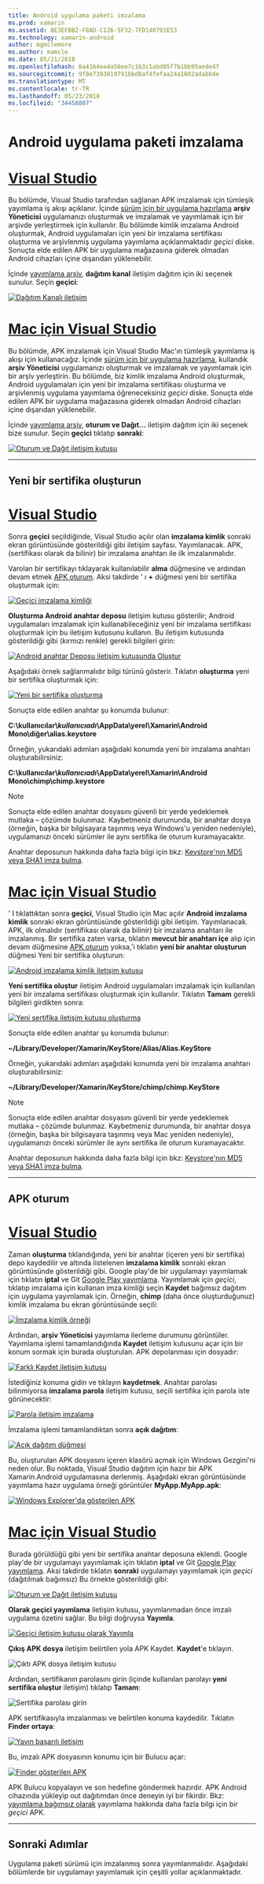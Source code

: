```yaml
---
title: Android uygulama paketi imzalama
ms.prod: xamarin
ms.assetid: 8E3EFBB2-F8AD-C126-5F32-7FD140791E53
ms.technology: xamarin-android
author: mgmclemore
ms.author: mamcle
ms.date: 05/21/2018
ms.openlocfilehash: 6a4164ea4a56ee7c1b3c1abd05f7b1bb95aede4f
ms.sourcegitcommit: 9f8e7393019791bbd6af4fefaa24a1602adabb4e
ms.translationtype: MT
ms.contentlocale: tr-TR
ms.lasthandoff: 05/23/2018
ms.locfileid: "34458807"
---
```

# <a name="signing-the-android-application-package"></a>Android uygulama paketi imzalama

# <a name="visual-studiotabvswin"></a>[Visual Studio](#tab/vswin)

Bu bölümde, Visual Studio tarafından sağlanan APK imzalamak için tümleşik yayımlama iş akışı açıklanır. İçinde [sürüm için bir uygulama hazırlama](~/android/deploy-test/release-prep/index.md) **arşiv Yöneticisi** uygulamanızı oluşturmak ve imzalamak ve yayımlamak için bir arşivde yerleştirmek için kullanılır. Bu bölümde kimlik imzalama Android oluşturmak, Android uygulamaları için yeni bir imzalama sertifikası oluşturma ve arşivlenmiş uygulama yayımlama açıklanmaktadır *geçici* diske.
Sonuçta elde edilen APK bir uygulama mağazasına giderek olmadan Android cihazları içine dışarıdan yüklenebilir.

İçinde [yayımlama arşiv](~/android/deploy-test/release-prep/index.md#archive), **dağıtım kanal** iletişim dağıtım için iki seçenek sunulur. Seçin **geçici**:

[![Dağıtım Kanalı iletişim](images/vs/01-distribution-channel-sml.png)](images/vs/01-distribution-channel.png#lightbox)

# <a name="visual-studio-for-mactabvsmac"></a>[Mac için Visual Studio](#tab/vsmac)

Bu bölümde, APK imzalamak için Visual Studio Mac'ın tümleşik yayımlama iş akışı için kullanacağız. İçinde [sürüm için bir uygulama hazırlama](~/android/deploy-test/release-prep/index.md), kullandık **arşiv Yöneticisi** uygulamanızı oluşturmak ve imzalamak ve yayımlamak için bir arşiv yerleştirin. Bu bölümde, biz kimlik imzalama Android oluşturmak, Android uygulamaları için yeni bir imzalama sertifikası oluşturma ve arşivlenmiş uygulama yayımlama öğreneceksiniz *geçici* diske. Sonuçta elde edilen APK bir uygulama mağazasına giderek olmadan Android cihazları içine dışarıdan yüklenebilir.

İçinde [yayımlama arşiv](~/android/deploy-test/release-prep/index.md#archive), **oturum ve Dağıt...**  iletişim dağıtım için iki seçenek bize sunulur. Seçin **geçici** tıklatıp **sonraki**:

[![Oturum ve Dağıt iletişim kutusu](images/xs/01-select-ad-hoc-sml.png)](images/xs/01-select-ad-hoc.png#lightbox)

-----

<a name="newcertvs" />
<a name="newcert" />
<a name="newcertxs" />

## <a name="create-a-new-certificate"></a>Yeni bir sertifika oluşturun

# <a name="visual-studiotabvswin"></a>[Visual Studio](#tab/vswin)

Sonra **geçici** seçildiğinde, Visual Studio açılır olan **imzalama kimlik** sonraki ekran görüntüsünde gösterildiği gibi iletişim sayfası. Yayımlanacak. APK, (sertifikası olarak da bilinir) bir imzalama anahtarı ile ilk imzalanmalıdır.

Varolan bir sertifikayı tıklayarak kullanılabilir **alma** düğmesine ve ardından devam etmek [APK oturum](#signapkvs). Aksi takdirde ' ı **+** düğmesi yeni bir sertifika oluşturmak için:

[![Geçici imzalama kimliği](images/vs/02-ad-hoc-signing-identity-vs-sml.png)](images/vs/02-ad-hoc-signing-identity-vs.png#lightbox)

**Oluşturma Android anahtar deposu** iletişim kutusu gösterilir; Android uygulamaları imzalamak için kullanabileceğiniz yeni bir imzalama sertifikası oluşturmak için bu iletişim kutusunu kullanın. Bu iletişim kutusunda gösterildiği gibi (kırmızı renkle) gerekli bilgileri girin:

[![Android anahtar Deposu iletişim kutusunda Oluştur](images/vs/03-create-android-key-store-vs-sml.png)](images/vs/03-create-android-key-store-vs.png#lightbox)

Aşağıdaki örnek sağlanmalıdır bilgi türünü gösterir. Tıklatın **oluşturma** yeni bir sertifika oluşturmak için:

[![Yeni bir sertifika oluşturma](images/vs/04-key-store-example-vs-sml.png)](images/vs/04-key-store-example-vs.png#lightbox)

Sonuçta elde edilen anahtar şu konumda bulunur:

**C:\\kullanıcılar\\*kullanıcıadı*\\AppData\\yerel\\Xamarin\\Android Mono\\diğer\\alias.keystore**

Örneğin, yukarıdaki adımları aşağıdaki konumda yeni bir imzalama anahtarı oluşturabilirsiniz:

**C:\\kullanıcılar\\*kullanıcıadı*\\AppData\\yerel\\Xamarin\\Android Mono\\chimp\\chimp.keystore**

> [!NOTE]
> Sonuçta elde edilen anahtar dosyasını güvenli bir yerde yedeklemek mutlaka &ndash; çözümde bulunmaz. Kaybetmeniz durumunda, bir anahtar dosya (örneğin, başka bir bilgisayara taşınmış veya Windows'u yeniden nedeniyle), uygulamanızı önceki sürümler ile aynı sertifika ile oturum kuramayacaktır.

Anahtar deposunun hakkında daha fazla bilgi için bkz: [Keystore'nın MD5 veya SHA1 imza bulma](~/android/deploy-test/signing/keystore-signature.md).

# <a name="visual-studio-for-mactabvsmac"></a>[Mac için Visual Studio](#tab/vsmac)

' I tıklattıktan sonra **geçici**, Visual Studio için Mac açılır **Android imzalama kimlik** sonraki ekran görüntüsünde gösterildiği gibi iletişim. Yayımlanacak. APK, ilk olmalıdır (sertifikası olarak da bilinir) bir imzalama anahtarı ile imzalanmış. Bir sertifika zaten varsa, tıklatın **mevcut bir anahtarı içe** alıp için devam düğmesine [APK oturum](#signapkxs) yoksa,'i tıklatın **yeni bir anahtar oluşturun** düğmesi Yeni bir sertifika oluşturun: 

[![Android imzalama kimlik iletişim kutusu](images/xs/02-android-signing-identity-sml.png)](images/xs/02-android-signing-identity.png#lightbox)

**Yeni sertifika oluştur** iletişim Android uygulamaları imzalamak için kullanılan yeni bir imzalama sertifikası oluşturmak için kullanılır. Tıklatın **Tamam** gerekli bilgileri girdikten sonra:

[![Yeni sertifika iletişim kutusu oluşturma](images/xs/03-create-new-certificate-sml.png)](images/xs/03-create-new-certificate.png#lightbox)

Sonuçta elde edilen anahtar şu konumda bulunur:

**~/Library/Developer/Xamarin/KeyStore/Alias/Alias.KeyStore**

Örneğin, yukarıdaki adımları aşağıdaki konumda yeni bir imzalama anahtarı oluşturabilirsiniz:

**~/Library/Developer/Xamarin/KeyStore/chimp/chimp.KeyStore**


> [!NOTE]
> Sonuçta elde edilen anahtar dosyasını güvenli bir yerde yedeklemek mutlaka &ndash; çözümde bulunmaz. Kaybetmeniz durumunda, bir anahtar dosya (örneğin, başka bir bilgisayara taşınmış veya Mac yeniden nedeniyle), uygulamanızı önceki sürümler ile aynı sertifika ile oturum kuramayacaktır.

Anahtar deposunun hakkında daha fazla bilgi için bkz: [Keystore'nın MD5 veya SHA1 imza bulma](~/android/deploy-test/signing/keystore-signature.md).

-----

<a name="signapkvs" />

## <a name="sign-the-apk"></a>APK oturum

# <a name="visual-studiotabvswin"></a>[Visual Studio](#tab/vswin)

Zaman **oluşturma** tıklandığında, yeni bir anahtar (içeren yeni bir sertifika) depo kaydedilir ve altında listelenen **imzalama kimlik** sonraki ekran görüntüsünde gösterildiği gibi. Google play'de bir uygulamayı yayımlamak için tıklatın **iptal** ve Git [Google Play yayımlama](~/android/deploy-test/publishing/publishing-to-google-play/index.md).
Yayımlamak için *geçici*, tıklatıp imzalama için kullanan imza kimliği seçin **Kaydet** bağımsız dağıtım için uygulama yayımlamak için. Örneğin, **chimp** (daha önce oluşturduğunuz) kimlik imzalama bu ekran görüntüsünde seçili:

[![İmzalama kimlik örneği](images/vs/05-save-as-vs-sml.png)](images/vs/05-save-as-vs.png#lightbox)

Ardından, **arşiv Yöneticisi** yayımlama ilerleme durumunu görüntüler. Yayımlama işlemi tamamlandığında **Kaydet** iletişim kutusunu açar için bir konum sormak için burada oluşturulan. APK depolanması için dosyadır:

[![Farklı Kaydet iletişim kutusu](images/vs/06-save-as-dialog-vs-sml.png)](images/vs/06-save-as-dialog-vs.png#lightbox)

İstediğiniz konuma gidin ve tıklayın **kaydetmek**. Anahtar parolası bilinmiyorsa **imzalama parola** iletişim kutusu, seçili sertifika için parola iste görünecektir:

[![Parola iletişim imzalama](images/vs/07-signing-password-vs-sml.png)](images/vs/07-signing-password-vs.png#lightbox)

İmzalama işlemi tamamlandıktan sonra **açık dağıtım**:

[![Açık dağıtım düğmesi](images/vs/08-open-distribution-sml.png)](images/vs/08-open-distribution.png#lightbox)

Bu, oluşturulan APK dosyasını içeren klasörü açmak için Windows Gezgini'ni neden olur. Bu noktada, Visual Studio dağıtım için hazır bir APK Xamarin.Android uygulamasına derlenmiş.
Aşağıdaki ekran görüntüsünde yayımlama hazır uygulama örneği görüntüler **MyApp.MyApp.apk**:

[![Windows Explorer'da gösterilen APK](images/vs/09-generated-app-vs-sml.png)](images/vs/09-generated-app-vs.png#lightbox)

# <a name="visual-studio-for-mactabvsmac"></a>[Mac için Visual Studio](#tab/vsmac)


Burada görüldüğü gibi yeni bir sertifika anahtar deposuna eklendi. Google play'de bir uygulamayı yayımlamak için tıklatın **iptal** ve Git [Google Play yayımlama](~/android/deploy-test/publishing/publishing-to-google-play/index.md).
Aksi takdirde tıklatın **sonraki** uygulamayı yayımlamak için *geçici* (dağıtılmak bağımsız) Bu örnekte gösterildiği gibi:

[![Oturum ve Dağıt iletişim kutusu](images/xs/04-select-identity-sml.png)](images/xs/04-select-identity.png#lightbox)

**Olarak geçici yayımlama** iletişim kutusu, yayımlanmadan önce imzalı uygulama özetini sağlar. Bu bilgi doğruysa **Yayımla**.

[![Geçici iletişim kutusu olarak Yayımla](images/xs/05-publish-ad-hoc-sml.png)](images/xs/05-publish-ad-hoc.png#lightbox)

**Çıkış APK dosya** iletişim belirtilen yola APK Kaydet. **Kaydet**'e tıklayın.

![Çıktı APK dosya iletişim kutusu](images/xs/06-output-apk-file.png)

Ardından, sertifikanın parolasını girin (içinde kullanılan parolayı **yeni sertifika oluştur** iletişim) tıklatıp **Tamam**: 

![Sertifika parolası girin](images/xs/07-signing-certificate.png)

APK sertifikasıyla imzalanması ve belirtilen konuma kaydedilir. Tıklatın **Finder ortaya**:

[![Yayın başarılı iletişim](images/xs/08-app-is-ready-sml.png)](images/xs/08-app-is-ready.png#lightbox)

Bu, imzalı APK dosyasının konumu için bir Bulucu açar:

[![Finder gösterilen APK](images/xs/09-show-in-finder-sml.png)](images/xs/09-show-in-finder.png#lightbox)

APK Bulucu kopyalayın ve son hedefine göndermek hazırdır. APK Android cihazında yükleyip out dağıtımdan önce deneyin iyi bir fikirdir. Bkz: [yayımlama bağımsız olarak](~/android/deploy-test/publishing/publishing-independently.md) yayımlama hakkında daha fazla bilgi için bir *geçici* APK.

-----



## <a name="next-steps"></a>Sonraki Adımlar

Uygulama paketi sürümü için imzalanmış sonra yayımlanmalıdır. Aşağıdaki bölümlerde bir uygulamayı yayımlamak için çeşitli yollar açıklanmaktadır.
